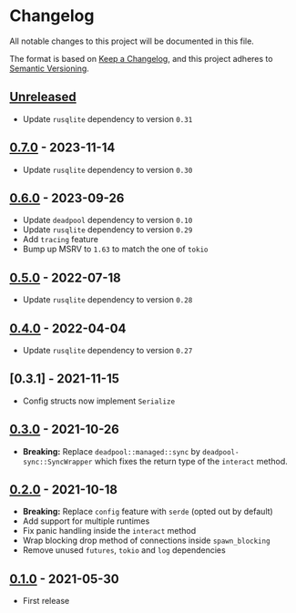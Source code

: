 # Changelog

All notable changes to this project will be documented in this file.

The format is based on [Keep a Changelog](https://keepachangelog.com/en/1.1.0/),
and this project adheres to [Semantic Versioning](https://semver.org/spec/v2.0.0.html).

<!-- next-header -->

## [Unreleased]

- Update `rusqlite` dependency to version `0.31`

## [0.7.0] - 2023-11-14

- Update `rusqlite` dependency to version `0.30`

## [0.6.0] - 2023-09-26

- Update `deadpool` dependency to version `0.10`
- Update `rusqlite` dependency to version `0.29`
- Add `tracing` feature
- Bump up MSRV to `1.63` to match the one of `tokio`

## [0.5.0] - 2022-07-18

- Update `rusqlite` dependency to version `0.28`

## [0.4.0] - 2022-04-04

- Update `rusqlite` dependency to version `0.27`

## [0.3.1] - 2021-11-15

- Config structs now implement `Serialize`

## [0.3.0] - 2021-10-26

- __Breaking:__ Replace `deadpool::managed::sync` by
  `deadpool-sync::SyncWrapper` which fixes the return type
  of the `interact` method.

## [0.2.0] - 2021-10-18

- __Breaking:__ Replace `config` feature with `serde` (opted out by default)
- Add support for multiple runtimes
- Fix panic handling inside the `interact` method
- Wrap blocking drop method of connections inside `spawn_blocking`
- Remove unused `futures`, `tokio` and `log` dependencies

## [0.1.0] - 2021-05-30

- First release

<!-- next-url -->
[Unreleased]: https://github.com/bikeshedder/deadpool/compare/deadpool-sqlite-v0.6.0...HEAD
[0.7.0]: https://github.com/bikeshedder/deadpool/compare/deadpool-sqlite-v0.6.0...deadpool-sqlite-v0.7.0
[0.6.0]: https://github.com/bikeshedder/deadpool/compare/deadpool-sqlite-v0.5.0...deadpool-sqlite-v0.6.0
[0.5.0]: https://github.com/bikeshedder/deadpool/compare/deadpool-sqlite-v0.4.0...deadpool-sqlite-v0.5.0
[0.4.0]: https://github.com/bikeshedder/deadpool/compare/deadpool-sqlite-v0.3.0...deadpool-sqlite-v0.4.0
[0.3.0]: https://github.com/bikeshedder/deadpool/compare/deadpool-sqlite-v0.2.0...deadpool-sqlite-v0.3.0
[0.2.0]: https://github.com/bikeshedder/deadpool/compare/deadpool-sqlite-v0.1.0...deadpool-sqlite-v0.2.0
[0.1.0]: https://github.com/bikeshedder/deadpool/releases/tag/deadpool-sqlite-v0.1.0
